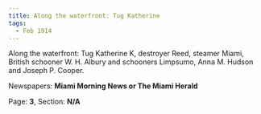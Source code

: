 ```yaml
---  
title: Along the waterfront: Tug Katherine  
tags:  
  - Feb 1914  
---  
```

  
Along the waterfront: Tug Katherine K, destroyer Reed, steamer Miami, British schooner W. H. Albury and schooners Limpsumo, Anna M. Hudson and Joseph P. Cooper.  
  
Newspapers: **Miami Morning News or The Miami Herald**  
  
Page: **3**, Section: **N/A** 
